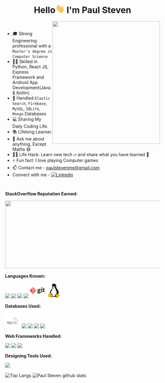 <h1 align="center">Hello<img src="https://raw.githubusercontent.com/ABSphreak/ABSphreak/master/gifs/Hi.gif" width="30px"> I'm Paul Steven</h1>


<img align="right" src="https://i.pinimg.com/originals/18/a4/94/18a4949fc9c8067172d3b96e302e7097.gif" height="400" width="350"/>

 <br/>
 
- 🎓 Strong Engineering professional with a `Master's degree in Computer Science`
- 💪🏻 Skilled in Python, React JS, Express Framework and Android App Development(Java & Kotlin)
- 💾 Handled `Elastic Search`, `Firebase`, `MySQL`, `SQLite`, `Mongo` Databases
- 💻 Sharing My Daily Coding Life.
- 📚 Lifelong Learner.
- 💬 Ask me about anything, Except Maths :sweat_smile:
- 👨‍💻 Life Hack: Learn new tech :fire: and share what you have learned :tada:
- ⚡ Fun fact: I love playing Computer games
- 📫 Contact me - <a href="mailto:paulstevenme@gmail.com">paulstevenme@gmail.com</a>
- Connect with me - [![Linkedin](https://img.shields.io/badge/-LinkedIn-blue?style=flat&logo=Linkedin&logoColor=white)](https://www.linkedin.com/in/paulstevenme/)


<br/>

**StackOverflow Reputation Earned:**


<code><img width = "1550" height="220" src="https://i.postimg.cc/KzRrPhTJ/strep.png"></code>

  
**Languages Known:**

<code><img height="50" src="https://github.com/konpa/devicon/blob/master/icons/android/android-plain.svg"></code>
<code><img height="50" src="https://github.com/konpa/devicon/blob/master/icons/java/java-plain.svg"></code>
<code><img height="50" src="https://github.com/konpa/devicon/blob/master/icons/python/python-plain.svg"></code>
<code><img height="50" src="https://github.com/konpa/devicon/blob/master/icons/javascript/javascript-plain.svg"></code>
<code><img height="50" src="https://raw.githubusercontent.com/github/explore/80688e429a7d4ef2fca1e82350fe8e3517d3494d/topics/git/git.png"></code>
<code><img height="50" src="https://raw.githubusercontent.com/github/explore/80688e429a7d4ef2fca1e82350fe8e3517d3494d/topics/linux/linux.png"/></code>

**Databases Used:**

<code><img height="50" src="https://raw.githubusercontent.com/github/explore/80688e429a7d4ef2fca1e82350fe8e3517d3494d/topics/mysql/mysql.png"></code>
<code><img height="50" src="https://github.com/konpa/devicon/blob/master/icons/mongodb/mongodb-original-wordmark.svg"></code>
<code><img height="50" src="https://github.com/konpa/devicon/blob/master/icons/couchdb/couchdb-original-wordmark.svg"></code>
<code><img height="50" src="https://i.postimg.cc/65Hgwt0p/firebase-logo-shot.png"></code>
<code><img height="50" src="https://upload.wikimedia.org/wikipedia/commons/3/38/SQLite370.svg"></code>




**Web Frameworks Handled:**



<code><img height="50" src="https://github.com/konpa/devicon/blob/master/icons/react/react-original-wordmark.svg"></code>
<code><img height="50" src="https://github.com/konpa/devicon/blob/master/icons/express/express-original-wordmark.svg"></code>
<code><img height="50" src="https://i.postimg.cc/KvZhx9hJ/netclipart-com-flask-clipart-793376.png"></code>

**Designing Tools Used:**

<code><img height="50" src="https://github.com/konpa/devicon/blob/master/icons/photoshop/photoshop-plain.svg"></code>

![Top Langs](https://github-readme-stats.vercel.app/api/top-langs/?username=paulstevenme&theme=tokyonight)
![Paul Steven github stats](https://github-readme-stats.vercel.app/api?username=paulstevenme&show_icons=true&theme=tokyonight)
